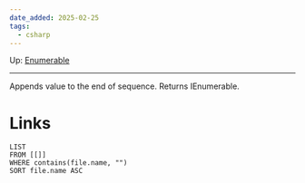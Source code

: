 ```yaml
---
date_added: 2025-02-25
tags:
  - csharp
---
```

Up: [Enumerable](Enumerable.md)
___
Appends value to the end of sequence.
Returns IEnumerable.
# Links
```dataview
LIST
FROM [[]]
WHERE contains(file.name, "")
SORT file.name ASC
```
